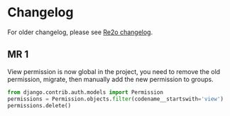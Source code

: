 # Changelog

For older changelog, please see [Re2o changelog](https://gitlab.federez.net/federez/re2o/blob/master/CHANGELOG.md).

## MR 1

View permission is now global in the project,
you need to remove the old permission, migrate, then manually add the new permission to groups.

```python
from django.contrib.auth.models import Permission
permissions = Permission.objects.filter(codename__startswith='view')
permissions.delete()
```

